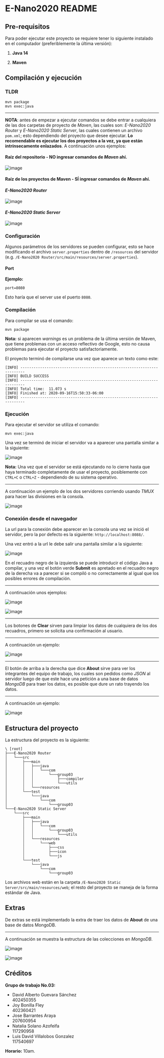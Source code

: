 # E-Nano2020 README

## Pre-requisitos

Para poder ejecutar este proyecto se requiere tener lo siguiente instalado en el computador (preferiblemente la última versión):

1. **Java 14**

2. **Maven**

## Compilación y ejecución

### TLDR

```shell
mvn package
mvn exec:java
```

---

**NOTA**: antes de empezar a ejecutar comandos se debe entrar a cualquiera de las dos carpetas de proyecto de _Maven_, las cuales son: _E-Nano2020 Router_ y _E-Nano2020 Static Server_, las cuales contienen un archivo `pom.xml`; esto dependiendo del proyecto que desee ejecutar. **Lo recomendable es ejecutar los dos proyectos a la vez, ya que están intrínsecamente enlazados**. A continuación unos ejemplos:

#### Raíz del repositorio - NO ingresar comandos de _Maven_ ahí.

![image](https://user-images.githubusercontent.com/37723586/94335309-00b20500-ff98-11ea-84c0-cb660f77f779.png)

#### Raíz de los proyectos de Maven - SÍ ingresar comandos de _Maven_ ahí.

#### _E-Nano2020 Router_

![image](https://user-images.githubusercontent.com/37723586/94331775-7c0db980-ff8c-11ea-8237-8442f112bba6.png)

#### _E-Nano2020 Static Server_

![image](https://user-images.githubusercontent.com/37723586/94331785-8af46c00-ff8c-11ea-85cd-74f54244763d.png)

### Configuración

Algunos parámetros de los servidores se pueden configurar, esto se hace modificando el archivo `server.properties` dentro de `/resources` del servidor (e.g. `/E-Nano2020 Router/src/main/resources/server.properties`).

#### Port

**Ejemplo:**

```properties
port=8080
```

Esto haría que el server use el puerto `8080`.

### Compilación

Para compilar se usa el comando:

```shell
mvn package
```

**Nota:** si aparecen _warnings_ es un problema de la última versión de Maven, que tiene problemas con un acceso reflectivo de Google, esto no causa problemas para ejecutar el proyecto satisfactoriamente.

El proyecto terminó de compilarse una vez que aparece un texto como este:

```shell
[INFO] ------------------------------------------------------------------------
[INFO] BUILD SUCCESS
[INFO] ------------------------------------------------------------------------
[INFO] Total time:  11.073 s
[INFO] Finished at: 2020-09-16T15:50:33-06:00
[INFO] ------------------------------------------------------------------------
```

### Ejecución

Para ejecutar el servidor se utiliza el comando:

```shell
mvn exec:java
```

Una vez se terminó de iniciar el servidor va a aparecer una pantalla similar a la siguiente:

![image](https://user-images.githubusercontent.com/37723586/93396337-b660b380-f834-11ea-9277-78b2bb011a9b.png)

**Nota:** Una vez que el servidor se está ejecutando no lo cierre hasta que haya terminado completamente de usar el proyecto, posiblemente con `CTRL+C` o `CTRL+Z` - dependiendo de su sistema operativo.

---

A continuación un ejemplo de los dos servidores corriendo usando _TMUX_ para hacer las divisiones en la consola.

![image](https://user-images.githubusercontent.com/37723586/95702923-fe43e200-0c0a-11eb-9659-18e291c7d8fc.png)

### Conexión desde el navegador

La url para la conexión debe aparecer en la consola una vez se inició el servidor, pero la por defecto es la siguiente: `http://localhost:8088/`.

Una vez entró a la url le debe salir una pantalla similar a la siguiente:

![image](https://user-images.githubusercontent.com/37723586/95702614-1a934f00-0c0a-11eb-97fe-b249be318e6a.png)

En el recuadro negro de la izquierda se puede introducir el código Java a compilar, y una vez el botón verde **Submit** es apretado en el recuadro negro de la derecha va a parecer si se compiló o no correctamente al igual que los posibles errores de compilación.

---

A continuación unos ejemplos:

![image](https://user-images.githubusercontent.com/37723586/95703022-3cd99c80-0c0b-11eb-8f89-cf0770e0cb51.png)

![image](https://user-images.githubusercontent.com/37723586/95703043-4fec6c80-0c0b-11eb-81cb-552aa7f6503c.png)

---

Los botones de **Clear** sirven para limpiar los datos de cualquiera de los dos recuadros, primero se solicita una confirmación al usuario.

---

A continuación un ejemplo:

![image](https://user-images.githubusercontent.com/37723586/95703088-74e0df80-0c0b-11eb-986c-f5c988ab8744.png)

---

El botón de arriba a la derecha que dice **About** sirve para ver los integrantes del equipo de trabajo, los cuales son pedidos como _JSON_ al servidor luego de que este hace una petición a una base de datos _MongoDB_ para traer los datos, es posible que dure un rato trayendo los datos.

---

A continuación un ejemplo:

![image](https://user-images.githubusercontent.com/37723586/95704429-081b1480-0c0e-11eb-8499-df450147bd23.png)

## Estructura del proyecto

La estructura del proyecto es la siguiente:

```tree
\ [root]
├───E-Nano2020 Router
│   └───src
│       ├───main
│       │   ├───java
│       │   │   └───com
│       │   │       └───group03
│       │   │           ├───compiler
│       │   │           └───utils
│       │   └───resources
│       └───test
│           └───java
│               └───com
│                   └───group03
└───E-Nano2020 Static Server
    └───src
        ├───main
        │   ├───java
        │   │   └───com
        │   │       └───group03
        │   │           └───utils
        │   └───resources
        │       └───web
        │           ├───css
        │           ├───icon
        │           └───js
        └───test
            └───java
                └───com
                    └───group03
```

Los archivos web están en la carpeta `/E-Nano2020 Static Server/src/main/resources/web`; el resto del proyecto se maneja de la forma estándar de Java.

## Extras

De extras se está implementado la extra de traer los datos de **About** de una base de datos MongoDB.

---

A continuación se muestra la estructura de las colecciones en _MongoDB_.

![image](https://user-images.githubusercontent.com/37723586/95703412-3e579480-0c0c-11eb-818f-e2708762c803.png)

![image](https://user-images.githubusercontent.com/37723586/95703518-50393780-0c0c-11eb-9280-3d80886fee71.png)

## Créditos

**Grupo de trabajo No.03:**
- David Alberto Guevara Sánchez\
  402450355
- Joy Bonilla Fley\
  402360421
- Jose Barrantes Araya\
  207600954
- Natalia Solano Azofeifa\
  117290958
- Luis David Villalobos Gonzalez\
  117540697  
  

**Horario:** 10am.
